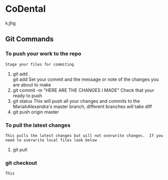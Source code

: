 # CoDental
k;jhg



## Git Commands

### To push your work to the repo
    Stage your files for commiting 
1. git add .  
     <or>
   git add <filename>
    Set your commit and the message or note of the changes you are about to make
2. git commit -m "HERE ARE THE CHANGES I MADE"
    Check that your ready to push
3. git status 
    This will push all your changes and commits to the MariahAlexandra's  master branch, different branches will take diff
4. git push origin master
  
### To pull the latest changes
    This pulls the latest changes but will not overwrite changes.  If you need to overwrite local files look below
1. git pull

### git checkout
    This 
